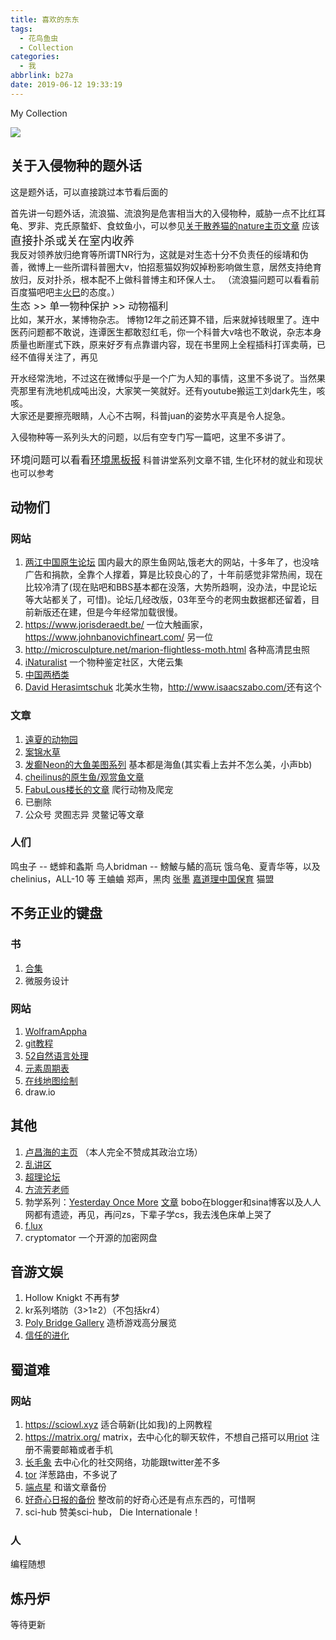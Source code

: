 ```yaml
---
title: 喜欢的东东
tags:
  - 花鸟鱼虫
  - Collection
categories:
  - 我
abbrlink: b27a
date: 2019-06-12 19:33:19
---
```

My Collection
<!-- more -->
<img src="https://raw.githubusercontent.com/Archaeoraptor/image_resources/ImageofBlog/20190916114948.png"/>

## 关于入侵物种的题外话  

这是题外话，可以直接跳过本节看后面的  

首先讲一句题外话，流浪猫、流浪狗是危害相当大的入侵物种，威胁一点不比红耳龟、罗非、克氏原螯虾、食蚊鱼小，可以参见[关于散养猫的nature主页文章](https://www.nature.com/articles/ncomms2380)
应该<font size="4">直接扑杀或关在室内收养</font>  
我反对领养放归绝育等所谓TNR行为，这就是对生态十分不负责任的绥靖和伪善，微博上一些所谓科普圈大v，怕招惹猫奴狗奴掉粉影响做生意，居然支持绝育放归，反对扑杀，根本配不上做科普博主和环保人士。
（流浪猫问题可以看看前百度猫吧吧主[火巳](https://weibo.com/p/1005052132548170)的态度。）
<br><font size="3">生态 >> 单一物种保护 >> 动物福利</font><br/>
比如，某开水，某博物杂志。
博物12年之前还算不错，后来就掉钱眼里了。连中医药问题都不敢说，连谭医生都敢怼红毛，你一个科普大v啥也不敢说，杂志本身质量也断崖式下跌，原来好歹有点靠谱内容，现在书里网上全程插科打诨卖萌，已经不值得关注了，再见

开水经常洗地，不过这在微博似乎是一个广为人知的事情，这里不多说了。当然果壳那里有洗地机成吨出没，大家笑一笑就好。还有youtube搬运工刘dark先生，咳咳。  
大家还是要擦亮眼睛，人心不古啊，科普juan的姿势水平真是令人捉急。

入侵物种等一系列头大的问题，以后有空专门写一篇吧，这里不多讲了。

<font size="3">环境问题可以看看[环境黑板报](https://bookdown.org/yufree/hjhbb/)</font> 科普讲堂系列文章不错, 生化环材的就业和现状也可以参考

## 动物们

### 网站

1. [两江中国原生论坛](http://www.cqh2o.com/)  国内最大的原生鱼网站,饿老大的网站，十多年了，也没啥广告和捐款，全靠个人撑着，算是比较良心的了，十年前感觉非常热闹，现在比较冷清了(现在贴吧和BBS基本都在没落，大势所趋啊，没办法，中昆论坛等大站都关了，可惜)。论坛几经改版，03年至今的老网虫数据都还留着，目前新版还在建，但是今年经常加载很慢。
2. <https://www.jorisderaedt.be/> 一位大触画家，<https://www.johnbanovichfineart.com/> 另一位  
3. <http://microsculpture.net/marion-flightless-moth.html> 各种高清昆虫照
4. [iNaturalist](https://www.inaturalist.org/)  一个物种鉴定社区，大佬云集
5. [中国两栖类](http://www.amphibiachina.org/)
6. [David Herasimtschuk](https://www.davidherasimtschuk.com/) 北美水生物，<http://www.isaacszabo.com/>还有这个

### 文章

1. [遠夏的动物园](https://zhuanlan.zhihu.com/yuanxia)
2. [案锦水草](https://zhuanlan.zhihu.com/c_193807493)
3. [发癫Neon的大鱼美图系列](https://www.weibo.com/6148883758/H6htQEqFw) 基本都是海鱼(其实看上去并不怎么美，小声bb)
4. [cheilinus的原生鱼/观赏鱼文章](https://www.weibo.com/p/1005052021018495/wenzhang)
5. [FabuLous楼长的文章](https://weibo.com/p/1005055835261195/wenzhang)  爬行动物及爬宠
6. 已删除
7. 公众号 灵囿志异 灵鳖记等文章
<!-- 8. [几篇原生鱼缸~~池塘~~简易攻略文章](https://www.weibo.com/p/1005055620561913/wenzhang) -->

### 人们

鸣虫子 --  蟋蟀和螽斯
鸟人bridman -- 鰟鮍与鱊的高玩 饿乌龟、夏青华等，以及chelinius，ALL-10 等
王蛐蛐
郑声，黑肉
[张墨](https://twitter.com/zhang_moO)
[嘉道理中国保育](https://zh.wikipedia.org/wiki/%E5%98%89%E9%81%93%E7%90%86%E4%B8%AD%E5%9C%8B%E4%BF%9D%E8%82%B2)
猫盟

## 不务正业的键盘

### 书

1. [合集](https://github.com/justjavac/free-programming-books-zh_CN/issues)
2. 微服务设计

### 网站

1. [WolframAppha](https://www.wolframalpha.com/)
2. [git教程](https://git-scm.com/book/en/v2)
3. [52自然语言处理](http://www.52nlp.cn/)
4. [元素周期表](https://www.ptable.com/)
5. [在线地图绘制](https://inkarnate.com/)
6. draw.io

## 其他

1. [卢昌海的主页](https://www.changhai.org/) （本人完全不赞成其政治立场）
2. [乱讲区](http://www.joyfulphysics.net)
3. [超理论坛](https://chaoli.club/)
4. [方流芳老师](http://www.fangliufang.com/)
5. 勃学系列：[Yesterday Once More](https://www.zhihu.com/collection/107336571)
[文章](https://www.zhihu.com/question/309744856/answer/580366820)
bobo在blogger和sina博客以及人人网都有遗迹，再见，再问zs，下辈子学cs，我去浅色床单上哭了
6. [f.lux](https://justgetflux.com/)
7. cryptomator 一个开源的加密网盘

## 音游文娱

1. Hollow Knigkt 不再有梦
2. kr系列塔防（3>1≥2）（不包括kr4）
3. [Poly Bridge Gallery](https://gallery.drycactus.com) 造桥游戏高分展览
4. [信任的进化](https://ncase.me/trust/)

## 蜀道难

### 网站

1. <https://sciowl.xyz> 适合萌新(比如我)的上网教程
2. <https://matrix.org/> matrix，去中心化的聊天软件，不想自己搭可以用[riot](https://about.riot.im/) 注册不需要邮箱或者手机
3. [长毛象](https://joinmastodon.org/#getting-started) 去中心化的社交网络，功能跟twitter差不多
4. [tor](https://www.torproject.org/) 洋葱路由，不多说了
5. [端点星](https://terminus2049.github.io/) 和谐文章备份
6. [好奇心日报的备份](https://github.com/LampScript/qdaily_backup) 整改前的好奇心还是有点东西的，可惜啊
7. sci-hub 赞美sci-hub， Die Internationale！

### 人

编程随想

## 炼丹炉

等待更新  
